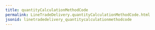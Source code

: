 ```yaml
---
title: quantityCalculationMethodCode
permalink: LineTradeDelivery.quantityCalculationMethodCode.html
jsonid: linetradedelivery_quantitycalculationmethodcode
---
```

